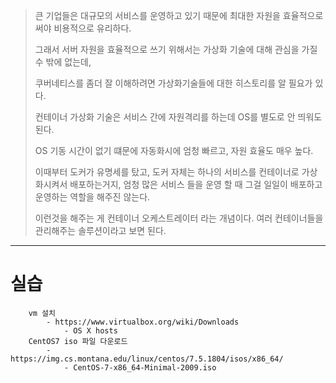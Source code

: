 > 큰 기업들은 대규모의 서비스를 운영하고 있기 때문에 최대한 자원을 효율적으로 써야 비용적으로 유리하다.
> 
> 그래서 서버 자원을 효율적으로 쓰기 위해서는 가상화 기술에 대해 관심을 가질 수 밖에 없는데,
> 
> 쿠버네티스를 좀더 잘 이해하려면 가상화기술들에 대한 히스토리를 알 필요가 있다.
> 
> 컨테이너 가상화 기술은 서비스 간에 자원격리를 하는데 OS를 별도로 안 띄워도 된다.
> 
> OS 기동 시간이 없기 떄문에 자동화시에 엄청 빠르고, 자원 효율도 매우 높다.
> 
> 이때부터 도커가 유명세를 탔고, 도커 자체는 하나의 서비스를 컨테이너로 가상화시켜서 배포하는거지, 엄청 많은 서비스 들을 운영 할 때 그걸 일일이 배포하고 운영하는 역할을 해주진 않는다.
> 
> 이런것을 해주는 게 컨테이너 오케스트레이터 라는 개념이다. 여러 컨테이너들을 관리해주는 솔루션이라고 보면 된다.
------------------------

# 실습
```
    vm 설치
        - https://www.virtualbox.org/wiki/Downloads
            - OS X hosts
    CentOS7 iso 파일 다운로드
        - https://img.cs.montana.edu/linux/centos/7.5.1804/isos/x86_64/
            - CentOS-7-x86_64-Minimal-2009.iso
    

```